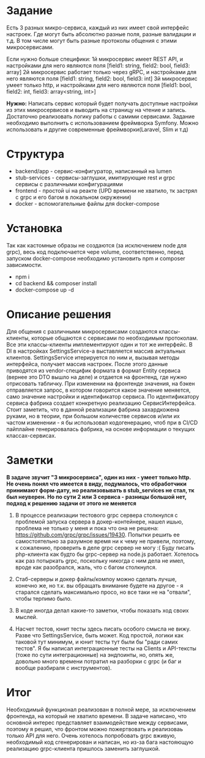 #  Задание
Есть 3 разных микро-сервиса, каждый из них имеет свой интерфейс настроек. Где могут быть абсолютно разные поля, разные валидации и т.д. В том числе могут быть разные протоколы общения с этими микросервисами.

Если нужно больше специфики:
1й микросервис имеет REST API, и настройками для него являются поля [field1: string, field2: bool, field3: array<string>]
2й микросервис работает только через gRPC, и настройками для него являются поля [field1: string, field2: bool, field3: int]
3й микросервис умеет только http, и настройками для него являются поля [field1: bool, field2: int, field3: array<string, int>]

**Нужно:**
Написать сервис который будет получать доступные настройки из этих микросервисов и выводить на страницу на чтение и запись. Достаточно реализовать логику работы с самими сервисами. Задание необходимо выполнить с использованием фреймворка Symfony. Можно использовать и другие современные фреймворки(Laravel, Slim и т.д)

# Структура

* backend/app - сервис-конфигуратор, написанный на lumen
* stub-services - сервисы-заглушки, имитирующие rest и grpc сервисы с различными конфигурациями
* frontend - простой ui на реакте (UPD времени не хватило, тк застрял с grpc и его багом в локальном окружении)
* docker - вспомогательные файлы для docker-compose

# Установка

Так как кастомные образы не создаются (за исключением node для grpc), весь код
подключается чере volume, соответственно, перед запуском docker-compose необходимо
установить npm и composer зависимости.

- npm i
- cd backend && composer install
- docker-compose up -d

# Описание решения

Для общения с различными микросервисами создаются классы-клиенты, которые общаются с сервисами
по необходимым протоколам. Все эти классы-клиенты имплементируют один и тот же интерфейс.
В DI в настройках SettingsService-а выставляется массив актуальных клиентов. SettingsService
итерируется по ним и, вызывая методы интерфейса, получает массив настроек.
После этого данные приводятся из vendor-специфик формата в формат Entity сервиса (вернее это DTO вышло на деле)
и отдается на фронтенд, где нужно отрисовать табличку. При изменении на фронтенде значения,
на бэкен отправляется запрос, в котором говорится какое значение меняется, само значение настройки и идентификатор сервиса.
По идентификатору сервиса фабрика создает конкретную реализацию СервисИнтерфейса.
Стоит заметить, что в данной реализации фабрика захардкожена руками, но в теории, при большом
количестве сервисов и/или их частом изменении - я бы использовал кодогенерацию, чтоб при 
в CI/CD пайплайне генерировалась фабрика, на основе информации о текущих классах-сервисах.

# Заметки

**В задаче звучит "3 микросервиса", один из них - умеет только http. Не очень понял что имеется в виду, подумалось, что обработчики 
принимают форм-дату, но реализовывать в stub_services не стал, тк был неуверен. Но по сути 2 или 3 сервиса - 
разницы большой нет, подход к решению задачи  от этого не меняется**

1) В процессе реализации тестового grpc сервера столкнулся с проблемой запуска
сервера в докер-контейнере, нашел ишью, проблема не только у меня и пока что она не решена: 
https://github.com/grpc/grpc/issues/19430. Попытки решить ее самостоятельно за разумное время ни к чему
не привели, поэтому, к сожалению, проверить в деле grpc сервер не могу :(
Буду писать php-клиента как будто бы grpc-сервер на node.js работает.
Хотелось как раз потыркать grpc, поскольку никогда с ним дела не имел, вроде как разобрался,
жаль, что с багом столкнулся.

2) Стаб-серверы и докер файлы/компоу можно сделать лучше, конечно же,
но т.к. вы обращать внимание будете на другое - я старался сделать максимально просо, но все таки
не на "отвали", чтобы терпимо было.

3) В коде иногда делал какие-то заметки, чтобы показать ход своих мыслей.

4) Насчет тестов, юнит тесты здесь писать особого смысла не вижу. Разве что SettingsService, быть может.
Код простой, логики как таковой тут минимум, и юнит тесты тут были бы "ради самих тестов".
Я бы написал интеграционные тесты на Clients и API-тексты (тоже по сути интеграционные) на эндпоинты,
но, опять же, довольно много времени потратил на разборки с grpc (и баг и вообще разбираля с инструментов).

# Итог
Необходимый функционал реализован в полной мере, за исключением фронтенда, на который не хватило времени.
В задаче написано, что основной интерес представляет взаимодействие между сервисами, поэтому я решил, что
фронтом можно пожертвовать и реализоваь только API для него.
Очень хотелось попробовать grpc вживую, необходимый код сгенерирован и написан, но из-за бага настояющую реализацию
grpc-клиента пришлось заменить заглушкой.
